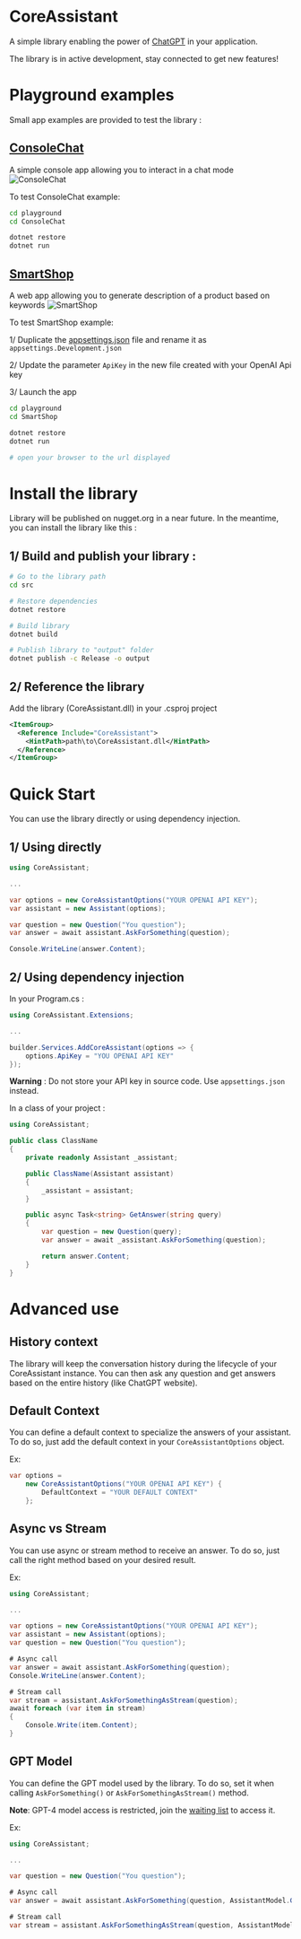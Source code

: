 # CoreAssistant 
A simple library enabling the power of [ChatGPT](https://chat.openai.com) in your application.

The library is in active development, stay connected to get new features!

# Playground examples
Small app examples are provided to test the library :

## [ConsoleChat](playground/ConsoleChat)
A simple console app allowing you to interact in a chat mode
![ConsoleChat](documentation/_assets/ConsoleChat.png)

To test ConsoleChat example:
```bash
cd playground
cd ConsoleChat

dotnet restore
dotnet run
```

## [SmartShop](playground/SmartShop)
A web app allowing you to generate description of a product based on keywords
![SmartShop](documentation/_assets/SmartShop.png)

To test SmartShop example:

1/ Duplicate the [appsettings.json](playground/SmartShop/appsettings.json) file and rename it as `appsettings.Development.json`

2/ Update the parameter `ApiKey` in the new file created with your OpenAI Api key

3/ Launch the app
```bash
cd playground
cd SmartShop

dotnet restore
dotnet run

# open your browser to the url displayed
```

# Install the library
Library will be published on nugget.org in a near future. In the meantime, you can install the library like this :

## 1/ Build and publish your library :
```bash
# Go to the library path
cd src

# Restore dependencies
dotnet restore

# Build library
dotnet build

# Publish library to "output" folder
dotnet publish -c Release -o output
```

## 2/ Reference the library
Add the library (CoreAssistant.dll) in your .csproj project

```xml
<ItemGroup>
  <Reference Include="CoreAssistant">
    <HintPath>path\to\CoreAssistant.dll</HintPath>
  </Reference>
</ItemGroup>
```

# Quick Start
You can use the library directly or using dependency injection.

## 1/ Using directly
```csharp
using CoreAssistant;

...

var options = new CoreAssistantOptions("YOUR OPENAI API KEY");
var assistant = new Assistant(options);

var question = new Question("You question");
var answer = await assistant.AskForSomething(question);

Console.WriteLine(answer.Content);
```

## 2/ Using dependency injection
In your Program.cs :

```csharp
using CoreAssistant.Extensions;

...

builder.Services.AddCoreAssistant(options => { 
    options.ApiKey = "YOU OPENAI API KEY"
});
```
__Warning__ : Do not store your API key in source code. Use `appsettings.json` instead.

In a class of your project :
```csharp
using CoreAssistant;

public class ClassName
{
    private readonly Assistant _assistant;

    public ClassName(Assistant assistant)
    {
        _assistant = assistant;
    }

    public async Task<string> GetAnswer(string query)
    {
        var question = new Question(query);
        var answer = await _assistant.AskForSomething(question);

        return answer.Content;
    }
}
````

# Advanced use
## History context
The library will keep the conversation history during the lifecycle of your CoreAssistant instance. You can then ask any question and get answers based on the entire history (like ChatGPT website).

## Default Context
You can define a default context to specialize the answers of your assistant. To do so, just add the default context in your `CoreAssistantOptions` object. 

Ex:
```csharp
var options = 
    new CoreAssistantOptions("YOUR OPENAI API KEY") {
        DefaultContext = "YOUR DEFAULT CONTEXT"
    };
```

## Async vs Stream
You can use async or stream method to receive an answer. To do so, just call the right method based on your desired result.

Ex:
```csharp
using CoreAssistant;

...

var options = new CoreAssistantOptions("YOUR OPENAI API KEY");
var assistant = new Assistant(options);
var question = new Question("You question");

# Async call
var answer = await assistant.AskForSomething(question);
Console.WriteLine(answer.Content);

# Stream call
var stream = assistant.AskForSomethingAsStream(question);
await foreach (var item in stream)
{
    Console.Write(item.Content);
}
```

## GPT Model
You can define the GPT model used by the library. To do so, set it when calling `AskForSomething()` or `AskForSomethingAsStream()` method.

__Note__: GPT-4 model access is restricted, join the [waiting list](https://openai.com/waitlist/gpt-4-api) to access it.

Ex:
```csharp
using CoreAssistant;

...

var question = new Question("You question");

# Async call
var answer = await assistant.AskForSomething(question, AssistantModel.GPT3_5);

# Stream call
var stream = assistant.AskForSomethingAsStream(question, AssistantModel.GPT4);
```